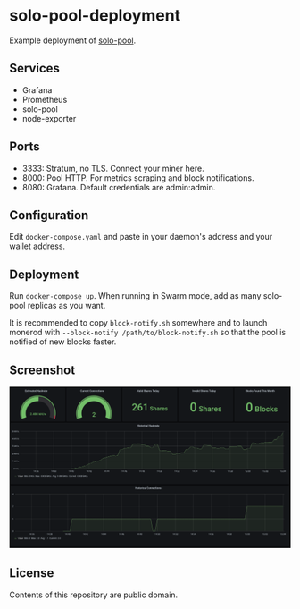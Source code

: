 # solo-pool-deployment

Example deployment of
[solo-pool](https://github.com/moneromint/solo-pool).

## Services

* Grafana
* Prometheus
* solo-pool
* node-exporter

## Ports

* 3333: Stratum, no TLS. Connect your miner here.
* 8000: Pool HTTP. For metrics scraping and block notifications.
* 8080: Grafana. Default credentials are admin:admin.

## Configuration

Edit `docker-compose.yaml` and paste in your daemon's address and your
wallet address.

## Deployment

Run `docker-compose up`. When running in Swarm mode, add as many
solo-pool replicas as you want.

It is recommended to copy `block-notify.sh` somewhere and to launch
monerod with `--block-notify /path/to/block-notify.sh` so that the
pool is notified of new blocks faster.

## Screenshot

![Screenshot of Grafana dashboard](.readme-img/grafana-ss.png)

## License

Contents of this repository are public domain.

